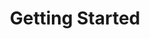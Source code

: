 ---
layout: default
title: Getting Started
nav_order: 2
has_children: true
permalink: /introduction
menu_title: Getting Started
---